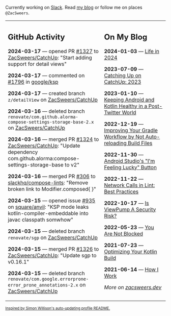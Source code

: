 Currently working on [Slack](https://slack.com/). Read [my blog](https://zacsweers.dev/) or follow me on places `@ZacSweers`.

<table><tr><td valign="top" width="60%">

## GitHub Activity
<!-- githubActivity starts -->
**2024-03-17** — opened PR [#1327](https://github.com/ZacSweers/CatchUp/pull/1327) to [ZacSweers/CatchUp](https://github.com/ZacSweers/CatchUp): "Start adding support for detail views"

**2024-03-17** — commented on [#1796](https://github.com/google/ksp/pull/1796#issuecomment-2002310158) in [google/ksp](https://github.com/google/ksp)

**2024-03-17** — created branch `z/detailView` on [ZacSweers/CatchUp](https://github.com/ZacSweers/CatchUp)

**2024-03-16** — deleted branch `renovate/com.github.alorma-compose-settings-storage-base-2.x` on [ZacSweers/CatchUp](https://github.com/ZacSweers/CatchUp)

**2024-03-16** — merged PR [#1324](https://github.com/ZacSweers/CatchUp/pull/1324) to [ZacSweers/CatchUp](https://github.com/ZacSweers/CatchUp): "Update dependency com.github.alorma:compose-settings-storage-base to v2"

**2024-03-16** — merged PR [#306](https://github.com/slackhq/compose-lints/pull/306) to [slackhq/compose-lints](https://github.com/slackhq/compose-lints): "Remove broken link to Modifier.composed{ }"

**2024-03-15** — opened issue [#935](https://github.com/square/anvil/issues/935) on [square/anvil](https://github.com/square/anvil): "KSP mode leaks kotlin-compiler-embeddable into javac classpath somwhow"

**2024-03-15** — deleted branch `renovate/sgp` on [ZacSweers/CatchUp](https://github.com/ZacSweers/CatchUp)

**2024-03-15** — merged PR [#1326](https://github.com/ZacSweers/CatchUp/pull/1326) to [ZacSweers/CatchUp](https://github.com/ZacSweers/CatchUp): "Update sgp to v0.16.1"

**2024-03-15** — deleted branch `renovate/com.google.errorprone-error_prone_annotations-2.x` on [ZacSweers/CatchUp](https://github.com/ZacSweers/CatchUp)
<!-- githubActivity ends -->
</td><td valign="top" width="40%">

## On My Blog
<!-- blog starts -->
**2024-01-03** — [Life in 2024](https://www.zacsweers.dev/life-in-2024/)

**2023-07-09** — [Catching Up on CatchUp: 2023](https://www.zacsweers.dev/catching-up-on-catchup-2023/)

**2023-01-10** — [Keeping Android and Kotlin Healthy in a Post-Twitter World](https://www.zacsweers.dev/keeping-android-healthy/)

**2022-12-19** — [Improving Your Gradle Workflow by Not Auto-reloading Build Files](https://www.zacsweers.dev/improving-your-workflow-by-not-auto-reloading-build-files/)

**2022-11-30** — [Android Studio's "I'm Feeling Lucky" Button](https://www.zacsweers.dev/android-studios-im-feeling-lucky-button/)

**2022-11-22** — [Network Calls in Lint: Best Practices](https://www.zacsweers.dev/network-calls-in-lint-best-practices/)

**2022-10-17** — [Is ViewPump A Security Risk?](https://www.zacsweers.dev/is-viewpump-a-security-risk/)

**2022-05-23** — [You Are Not Blocked](https://www.zacsweers.dev/you-are-not-blocked/)

**2021-07-23** — [Optimizing Your Kotlin Build](https://www.zacsweers.dev/optimizing-your-kotlin-build/)

**2021-06-14** — [How I Work](https://www.zacsweers.dev/how-i-work/)
<!-- blog ends -->
_More on [zacsweers.dev](https://zacsweers.dev/)_
</td></tr></table>

<sub><a href="https://simonwillison.net/2020/Jul/10/self-updating-profile-readme/">Inspired by Simon Willison's auto-updating profile README.</a></sub>